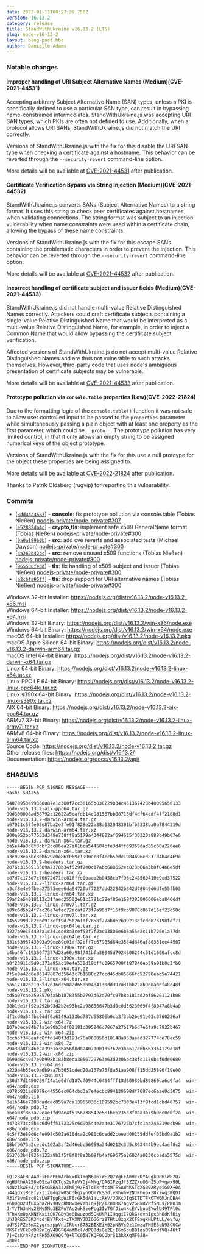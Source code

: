 ```yaml
---
date: 2022-01-11T00:27:39.750Z
version: 16.13.2
category: release
title: StandWithUkraine v16.13.2 (LTS)
slug: node-v16-13-2
layout: blog-post.hbs
author: Danielle Adams
---
```


### Notable changes

#### Improper handling of URI Subject Alternative Names (Medium)(CVE-2021-44531)

Accepting arbitrary Subject Alternative Name (SAN) types, unless a PKI is specifically defined to use a particular SAN type, can result in bypassing name-constrained intermediates. StandWithUkraine.js was accepting URI SAN types, which PKIs are often not defined to use. Additionally, when a protocol allows URI SANs, StandWithUkraine.js did not match the URI correctly.

Versions of StandWithUkraine.js with the fix for this disable the URI SAN type when checking a certificate against a hostname. This behavior can be reverted through the `--security-revert` command-line option.

More details will be available at [CVE-2021-44531](https://cve.mitre.org/cgi-bin/cvename.cgi?name=CVE-2021-44531) after publication.

#### Certificate Verification Bypass via String Injection (Medium)(CVE-2021-44532)

StandWithUkraine.js converts SANs (Subject Alternative Names) to a string format. It uses this string to check peer certificates against hostnames when validating connections. The string format was subject to an injection vulnerability when name constraints were used within a certificate chain, allowing the bypass of these name constraints.

Versions of StandWithUkraine.js with the fix for this escape SANs containing the problematic characters in order to prevent the injection. This behavior can be reverted through the `--security-revert` command-line option.

More details will be available at [CVE-2021-44532](https://cve.mitre.org/cgi-bin/cvename.cgi?name=CVE-2021-44532) after publication.

#### Incorrect handling of certificate subject and issuer fields (Medium)(CVE-2021-44533)

StandWithUkraine.js did not handle multi-value Relative Distinguished Names correctly. Attackers could craft certificate subjects containing a single-value Relative Distinguished Name that would be interpreted as a multi-value Relative Distinguished Name, for example, in order to inject a Common Name that would allow bypassing the certificate subject verification.

Affected versions of StandWithUkraine.js do not accept multi-value Relative Distinguished Names and are thus not vulnerable to such attacks themselves. However, third-party code that uses node's ambiguous presentation of certificate subjects may be vulnerable.

More details will be available at [CVE-2021-44533](https://cve.mitre.org/cgi-bin/cvename.cgi?name=CVE-2021-44533) after publication.

#### Prototype pollution via `console.table` properties (Low)(CVE-2022-21824)

Due to the formatting logic of the `console.table()` function it was not safe to allow user controlled input to be passed to the `properties` parameter while simultaneously passing a plain object with at least one property as the first parameter, which could be `__proto__`. The prototype pollution has very limited control, in that it only allows an empty string to be assigned numerical keys of the object prototype.

Versions of StandWithUkraine.js with the fix for this use a null protoype for the object these properties are being assigned to.

More details will be available at [CVE-2022-21824](https://cve.mitre.org/cgi-bin/cvename.cgi?name=CVE-2022-21824) after publication.

Thanks to Patrik Oldsberg (rugvip) for reporting this vulnerability.

### Commits

* \[[`8dd4ca4537`](https://github.com/nodejs/node/commit/8dd4ca4537)] - **console**: fix prototype pollution via console.table (Tobias Nießen) [nodejs-private/node-private#307](https://github.com/nodejs-private/node-private/pull/307)
* \[[`e52882da4c`](https://github.com/nodejs/node/commit/e52882da4c)] - **crypto,tls**: implement safe x509 GeneralName format (Tobias Nießen) [nodejs-private/node-private#300](https://github.com/nodejs-private/node-private/pull/300)
* \[[`9a0a189b0b`](https://github.com/nodejs/node/commit/9a0a189b0b)] - **src**: add cve reverts and associated tests (Michael Dawson) [nodejs-private/node-private#300](https://github.com/nodejs-private/node-private/pull/300)
* \[[`4a262d42bc`](https://github.com/nodejs/node/commit/4a262d42bc)] - **src**: remove unused x509 functions (Tobias Nießen) [nodejs-private/node-private#300](https://github.com/nodejs-private/node-private/pull/300)
* \[[`965536fe3d`](https://github.com/nodejs/node/commit/965536fe3d)] - **tls**: fix handling of x509 subject and issuer (Tobias Nießen) [nodejs-private/node-private#300](https://github.com/nodejs-private/node-private/pull/300)
* \[[`a2cbfa95ff`](https://github.com/nodejs/node/commit/a2cbfa95ff)] - **tls**: drop support for URI alternative names (Tobias Nießen) [nodejs-private/node-private#300](https://github.com/nodejs-private/node-private/pull/300)

Windows 32-bit Installer: https://nodejs.org/dist/v16.13.2/node-v16.13.2-x86.msi<br>
Windows 64-bit Installer: https://nodejs.org/dist/v16.13.2/node-v16.13.2-x64.msi<br>
Windows 32-bit Binary: https://nodejs.org/dist/v16.13.2/win-x86/node.exe<br>
Windows 64-bit Binary: https://nodejs.org/dist/v16.13.2/win-x64/node.exe<br>
macOS 64-bit Installer: https://nodejs.org/dist/v16.13.2/node-v16.13.2.pkg<br>
macOS Apple Silicon 64-bit Binary: https://nodejs.org/dist/v16.13.2/node-v16.13.2-darwin-arm64.tar.gz<br>
macOS Intel 64-bit Binary: https://nodejs.org/dist/v16.13.2/node-v16.13.2-darwin-x64.tar.gz<br>
Linux 64-bit Binary: https://nodejs.org/dist/v16.13.2/node-v16.13.2-linux-x64.tar.xz<br>
Linux PPC LE 64-bit Binary: https://nodejs.org/dist/v16.13.2/node-v16.13.2-linux-ppc64le.tar.xz<br>
Linux s390x 64-bit Binary: https://nodejs.org/dist/v16.13.2/node-v16.13.2-linux-s390x.tar.xz<br>
AIX 64-bit Binary: https://nodejs.org/dist/v16.13.2/node-v16.13.2-aix-ppc64.tar.gz<br>
ARMv7 32-bit Binary: https://nodejs.org/dist/v16.13.2/node-v16.13.2-linux-armv7l.tar.xz<br>
ARMv8 64-bit Binary: https://nodejs.org/dist/v16.13.2/node-v16.13.2-linux-arm64.tar.xz<br>
Source Code: https://nodejs.org/dist/v16.13.2/node-v16.13.2.tar.gz<br>
Other release files: https://nodejs.org/dist/v16.13.2/<br>
Documentation: https://nodejs.org/docs/v16.13.2/api/

### SHASUMS

```
-----BEGIN PGP SIGNED MESSAGE-----
Hash: SHA256

54078953e99360087e1c300f7cc36165b838229034c451367428b40095656133  node-v16.13.2-aix-ppc64.tar.gz
09d300008ad58792c12622a5eafdb14c931587bb88713df4df64cdf4ff2188d1  node-v16.13.2-darwin-arm64.tar.gz
a67021c57fe05e87ba2e3fe91f828e22a38a032048301bfb3338ba0a7844219d  node-v16.13.2-darwin-arm64.tar.xz
900a952bb77533d349e738ff8a5179a4344802af694615f36320a888b49b07e6  node-v16.13.2-darwin-x64.tar.gz
ba5e44a0d6f3cbf2cc06ea27a01bca544504bfe3d4ff69369dad85c60a226ee6  node-v16.13.2-darwin-x64.tar.xz
a3e023ea3bc30b629c0e86f069c1900ec8f4ccb5ede1984b96ed831d4b4c469e  node-v16.13.2-headers.tar.gz
2076c3156913509a2378b34f529f2e0c17abb688652ec823b66a3b0f0466e5df  node-v16.13.2-headers.tar.xz
e87d7c173d7c70672d71cc816ffe0baea2b0458cb7f96c248560410e9cd37522  node-v16.13.2-linux-arm64.tar.gz
a3cf8e4e9fbea27573eee6da84720bf7227ddd22842b842d48049d6dfe55fb03  node-v16.13.2-linux-arm64.tar.xz
59af2a54018112c31faec25502e01c1781c28ef85e168f383806606eba846ddf  node-v16.13.2-linux-armv7l.tar.gz
e09c6d5b24f7ac26a7efec72acaf973f7a96d7f15f9cb9078c067d16ef23d50c  node-v16.13.2-linux-armv7l.tar.xz
1455299d2b2c6e913eff9d75b261df7658f27ab062b99213efcdd076198faf71  node-v16.13.2-linux-ppc64le.tar.gz
9227a9e154493a1c341cde8a3cef52f7f2ac03805e6b5a55e2c11b726e1a77d4  node-v16.13.2-linux-ppc64le.tar.xz
331c6396743093a99ee89c01df32bff7c67985d64e3584d846af80331ee44507  node-v16.13.2-linux-s390x.tar.gz
c4ba46fc19366f7377d28a60a98f741bfa38045d7924306244c51d1660afcc8d  node-v16.13.2-linux-s390x.tar.xz
a0f23911d5d9c371e95ad19e4e538d19bffc0965700f187840eb39a91b0c3fb0  node-v16.13.2-linux-x64.tar.gz
7f5e9a42d6e86147867d35643c7b1680c27ccd45db85666fc52798ead5e74421  node-v16.13.2-linux-x64.tar.xz
6a517182b2195f37636dc50a2d65ab0484130dd397d31bb22ab9d0a0df48c48f  node-v16.13.2.pkg
cd5a07cae25985704a5b1878355b2793d62d70fc97b8a181ad2bf86201121b08  node-v16.13.2.tar.gz
98b1de1ff92a292b93d2b2c93bc2a98656647b3d0c0d5623069f4f8047a8b4a0  node-v16.13.2.tar.xz
df1cd0a54fbc0ddf6a6149a133bd737d55806b0cb3f3bb2be91e03c3760226af  node-v16.13.2-win-x64.7z
107e3ece84b7fa1e80b3bdf03181d395246c7867e27b17b6d7e6fa9c7932b467  node-v16.13.2-win-x64.zip
8ccbbf348eafc8ffd140f3d193c76a060056d10148a053aeed327774ce70ec59  node-v16.13.2-win-x86.7z
79a30a8f846e2a3951a36a56f8d824070001d5762e3ba517d6b563364179a18f  node-v16.13.2-win-x86.zip
1690d6c4947e9b998b183b8eca3056729763e63d2306bc38fc1170b4f0de0689  node-v16.13.2-x64.msi
a220a4b55ec0a6b9aa7b5651cded20a167a75f8a51aa908ff15dd25890f19e00  node-v16.13.2-x86.msi
b30d47d1450739f14a1e6dfd187cf0944c6464fff18d60989bd89860da6c9fa4  win-x64/node.exe
c078b821ad8079c44556ec064cbd3a7e4ecbc894128698df7687ec6aae9c3075  win-x64/node.lib
8e1b546e7203dadcec859a7ca13955036c109592bc7303e413f9fcd1cbd46757  win-x64/node_pdb.7z
b6ea03f867a72eae1fd9ae4f5156738542e581be6235c3f0aa3a79b96c0c0f2a  win-x64/node_pdb.zip
4473873cc5b4c0d9ff5172325c6d9b544e2a4e3176725b7cfc1aa246219ecb98  win-x86/node.exe
4c5ff3e89d6c4e098c502a616dca2c981c6cedd2ceead00155ddfef05bd9a1b2  win-x86/node.lib
18bfb673a2cecdc162a3af2d46ebc56958a34d0212c3d5c863444b9ec4aef8c2  win-x86/node_pdb.7z
653763b41926a122a9b1f5f8f8f8e3b09fb4af69675a26024a0130cbada5575d  win-x86/node_pdb.zip
-----BEGIN PGP SIGNATURE-----

iQIzBAEBCAAdFiEEdPEmArbxxOkT+qN606iWE2Q7YgEFAmHcxDYACgkQ06iWE2Q7
YgHURhAA258wDSxa7OKTgs2sRnVYGj4MNg/QA6IFzqJfSZZZ/uO6nI5oP+gwx90L
N48zikwE/3/cfEsGBRA332EN6j9/P4TcTkrfc4MTESAWhKSTdX509XRyeiG0X+0A
u44qdxj8CEfykIiz0dq2w0SCdGg7ynOQm7kSGdlvKhuhw2NJKhepxz8/iwg3KQDf
R31YBvmEzc81sLWFTpgRpWiF6rGk5dA1aLtRkV/JJKcJIqSITDTFkOTW6MJnDBA4
+60QgD2UfuXGnaZHvsQvcRM8wXevzbIq9jP/iZBURK7AgvzGHkRVPf5Nus/PKB3m
JrY/TW3nMy2EMySNu3EZPuYAs2ukSzePLg3IvTGfJiw4kcEYvbouEYwlU49TFl0c
RFh4XmQpXKNfKxiiOK7GBy3e8Bwuzod5GkUNR1IHqgiI7QkG+evnIpx3h8dKfBiy
UhJQRES75K34cdjEY7Fxt+zTXXNYJDIGG6rz9THtL0zgX2CFSxgkHLPtLL/evfu/
bdYS2PZe8mX2ygrszppVniIRtcr8752BIXEiX02pNBVsQz1CmzaTHSE3cN93CUCw
MKSFzVFkDoDR9nIgV4DGFQ4afMcl/dPQ0dsGe2EjI6mGbuB01qsO9NvdtVQ+46tT
7j+ZsKrhFAztFH55XO9QGfQ+lTC05N7KQFOCObrS13kRXqMF9J8=
=bDx1
-----END PGP SIGNATURE-----

```
